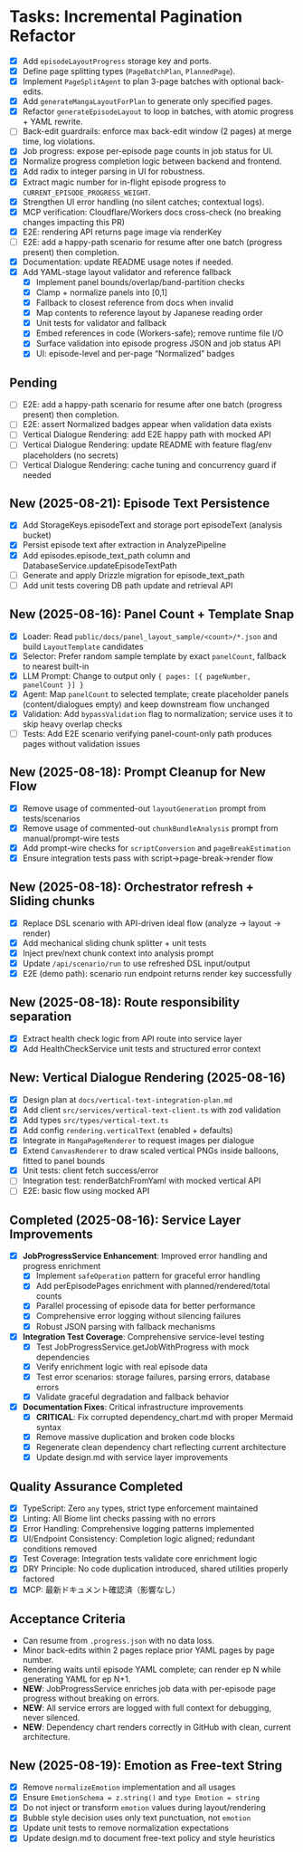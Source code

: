 # Tasks: Incremental Pagination Refactor

- [x] Add `episodeLayoutProgress` storage key and ports.
- [x] Define page splitting types (`PageBatchPlan`, `PlannedPage`).
- [x] Implement `PageSplitAgent` to plan 3-page batches with optional back-edits.
- [x] Add `generateMangaLayoutForPlan` to generate only specified pages.
- [x] Refactor `generateEpisodeLayout` to loop in batches, with atomic progress + YAML rewrite.
- [ ] Back-edit guardrails: enforce max back-edit window (2 pages) at merge time, log violations.
- [x] Job progress: expose per-episode page counts in job status for UI.
- [x] Normalize progress completion logic between backend and frontend.
- [x] Add radix to integer parsing in UI for robustness.
- [x] Extract magic number for in-flight episode progress to `CURRENT_EPISODE_PROGRESS_WEIGHT`.
- [x] Strengthen UI error handling (no silent catches; contextual logs).
- [x] MCP verification: Cloudflare/Workers docs cross-check (no breaking changes impacting this PR)
- [x] E2E: rendering API returns page image via renderKey
- [ ] E2E: add a happy-path scenario for resume after one batch (progress present) then completion.
- [x] Documentation: update README usage notes if needed.
- [x] Add YAML-stage layout validator and reference fallback
  - [x] Implement panel bounds/overlap/band-partition checks
  - [x] Clamp + normalize panels into [0,1]
  - [x] Fallback to closest reference from docs when invalid
  - [x] Map contents to reference layout by Japanese reading order
  - [x] Unit tests for validator and fallback
  - [x] Embed references in code (Workers-safe); remove runtime file I/O
  - [x] Surface validation into episode progress JSON and job status API
  - [x] UI: episode-level and per-page “Normalized” badges

## Pending

- [ ] E2E: add a happy-path scenario for resume after one batch (progress present) then completion.
- [ ] E2E: assert Normalized badges appear when validation data exists
- [ ] Vertical Dialogue Rendering: add E2E happy path with mocked API
- [ ] Vertical Dialogue Rendering: update README with feature flag/env placeholders (no secrets)
- [ ] Vertical Dialogue Rendering: cache tuning and concurrency guard if needed

## New (2025-08-21): Episode Text Persistence

- [x] Add StorageKeys.episodeText and storage port episodeText (analysis bucket)
- [x] Persist episode text after extraction in AnalyzePipeline
- [x] Add episodes.episode_text_path column and DatabaseService.updateEpisodeTextPath
- [ ] Generate and apply Drizzle migration for episode_text_path
- [ ] Add unit tests covering DB path update and retrieval API

## New (2025-08-16): Panel Count + Template Snap

- [x] Loader: Read `public/docs/panel_layout_sample/<count>/*.json` and build `LayoutTemplate` candidates
- [x] Selector: Prefer random sample template by exact `panelCount`, fallback to nearest built-in
- [x] LLM Prompt: Change to output only `{ pages: [{ pageNumber, panelCount }] }`
- [x] Agent: Map `panelCount` to selected template; create placeholder panels (content/dialogues empty) and keep downstream flow unchanged
- [x] Validation: Add `bypassValidation` flag to normalization; service uses it to skip heavy overlap checks
- [ ] Tests: Add E2E scenario verifying panel-count-only path produces pages without validation issues

## New (2025-08-18): Prompt Cleanup for New Flow

- [x] Remove usage of commented-out `layoutGeneration` prompt from tests/scenarios
- [x] Remove usage of commented-out `chunkBundleAnalysis` prompt from manual/prompt-wire tests
- [x] Add prompt-wire checks for `scriptConversion` and `pageBreakEstimation`
- [x] Ensure integration tests pass with script→page-break→render flow

## New (2025-08-18): Orchestrator refresh + Sliding chunks

- [x] Replace DSL scenario with API-driven ideal flow (analyze → layout → render)
- [x] Add mechanical sliding chunk splitter + unit tests
- [x] Inject prev/next chunk context into analysis prompt
- [x] Update `/api/scenario/run` to use refreshed DSL input/output
- [x] E2E (demo path): scenario run endpoint returns render key successfully

## New (2025-08-18): Route responsibility separation

- [x] Extract health check logic from API route into service layer
- [x] Add HealthCheckService unit tests and structured error context

## New: Vertical Dialogue Rendering (2025-08-16)

- [x] Design plan at `docs/vertical-text-integration-plan.md`
- [x] Add client `src/services/vertical-text-client.ts` with zod validation
- [x] Add types `src/types/vertical-text.ts`
- [x] Add config `rendering.verticalText` (enabled + defaults)
- [x] Integrate in `MangaPageRenderer` to request images per dialogue
- [x] Extend `CanvasRenderer` to draw scaled vertical PNGs inside balloons, fitted to panel bounds
- [x] Unit tests: client fetch success/error
- [ ] Integration test: renderBatchFromYaml with mocked vertical API
- [ ] E2E: basic flow using mocked API

## Completed (2025-08-16): Service Layer Improvements

- [x] **JobProgressService Enhancement**: Improved error handling and progress enrichment
  - [x] Implement `safeOperation` pattern for graceful error handling
  - [x] Add perEpisodePages enrichment with planned/rendered/total counts
  - [x] Parallel processing of episode data for better performance
  - [x] Comprehensive error logging without silencing failures
  - [x] Robust JSON parsing with fallback mechanisms

- [x] **Integration Test Coverage**: Comprehensive service-level testing
  - [x] Test JobProgressService.getJobWithProgress with mock dependencies
  - [x] Verify enrichment logic with real episode data
  - [x] Test error scenarios: storage failures, parsing errors, database errors
  - [x] Validate graceful degradation and fallback behavior

- [x] **Documentation Fixes**: Critical infrastructure improvements
  - [x] **CRITICAL**: Fix corrupted dependency_chart.md with proper Mermaid syntax
  - [x] Remove massive duplication and broken code blocks
  - [x] Regenerate clean dependency chart reflecting current architecture
  - [x] Update design.md with service layer improvements

## Quality Assurance Completed

- [x] TypeScript: Zero `any` types, strict type enforcement maintained
- [x] Linting: All Biome lint checks passing with no errors
- [x] Error Handling: Comprehensive logging patterns implemented
- [x] UI/Endpoint Consistency: Completion logic aligned; redundant conditions removed
- [x] Test Coverage: Integration tests validate core enrichment logic
- [x] DRY Principle: No code duplication introduced, shared utilities properly factored
- [x] MCP: 最新ドキュメント確認済（影響なし）

## Acceptance Criteria

- Can resume from `.progress.json` with no data loss.
- Minor back-edits within 2 pages replace prior YAML pages by page number.
- Rendering waits until episode YAML complete; can render ep N while generating YAML for ep N+1.
- **NEW**: JobProgressService enriches job data with per-episode page progress without breaking on errors.
- **NEW**: All service errors are logged with full context for debugging, never silenced.
- **NEW**: Dependency chart renders correctly in GitHub with clean, current architecture.

## New (2025-08-19): Emotion as Free-text String

- [x] Remove `normalizeEmotion` implementation and all usages
- [x] Ensure `EmotionSchema = z.string()` and `type Emotion = string`
- [x] Do not inject or transform `emotion` values during layout/rendering
- [x] Bubble style decision uses only text punctuation, not `emotion`
- [x] Update unit tests to remove normalization expectations
- [x] Update design.md to document free-text policy and style heuristics
